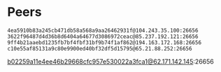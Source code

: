# Peers

```
4ea5910b83a245cb471db58a568a9aa26462931f@104.243.35.100:26656
3622f96487d4d36b8d6404a64677d3086972ceac@85.237.192.121:26656
9ff4b21aaebd1235fb7bf4fbf31bf9b74f1af862@194.163.172.168:26656
c10e55af85131a9c80e9900ed40bf32df5d15795@65.21.88.252:26656
```
b02259a11e4ee46b29668cfc957e530022a3fca1@62.171.142.145:26656
